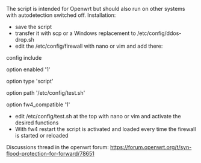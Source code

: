 The script is intended for Openwrt but should also run on other systems with autodetection switched off.
Installation:
- save the script
- transfer it with scp or a Windows replacement to /etc/config/ddos-drop.sh
- edit the /etc/config/firewall with nano or vim and add there:

config include

option enabled '1'

option type 'script'

option path '/etc/config/test.sh'

option fw4_compatible '1'

- edit /etc/config/test.sh at the top with nano or vim and activate the desired functions
- With fw4 restart the script is activated and loaded every time the firewall is started or reloaded

Discussions thread in the openwrt forum: https://forum.openwrt.org/t/syn-flood-protection-for-forward/78651
